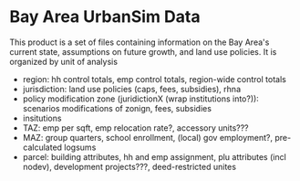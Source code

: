 # Bay Area UrbanSim Data

This product is a set of files containing information on the Bay Area's current state, assumptions on future growth, and land use policies. It is organized by unit of analysis
* region: hh control totals, emp control totals, region-wide control totals
* jurisdiction: land use policies (caps, fees, subsidies), rhna
* policy modification zone (juridictionX (wrap institutions into?)): scenarios modifications of zonign, fees, subsidies
* insitutions
* TAZ: emp per sqft, emp relocation rate?, accessory units???
* MAZ: group quarters, school enrollment, (local) gov employment?, pre-calculated logsums
* parcel: building attributes, hh and emp assignment, plu attributes (incl nodev), development projects???, deed-restricted unites

##
